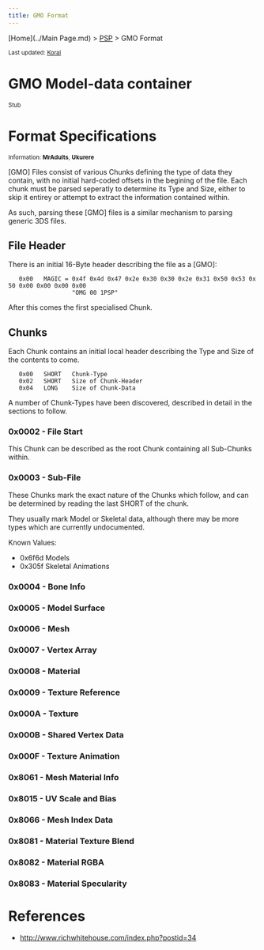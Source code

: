 ```yaml
---
title: GMO Format
---
```


[Home](../Main Page.md) > [PSP](../PSP.md) > GMO Format

<small>Last updated: [Koral](../User:Koral.md)</small>

# GMO Model-data container

<small>Stub</small>

  

# Format Specifications

<small>Information: **MrAdults**, **Ukurere**</small>

  
\[GMO\] Files consist of various Chunks defining the type of data they contain, with no initial hard-coded offsets in the begining of the file. Each chunk must be parsed seperatly to determine its Type and Size, either to skip it entirey or attempt to extract the information contained within.

As such, parsing these \[GMO\] files is a similar mechanism to parsing generic 3DS files.

  

## File Header

There is an initial 16-Byte header describing the file as a \[GMO\]:

`   0x00   MAGIC = 0x4f 0x4d 0x47 0x2e 0x30 0x30 0x2e 0x31 0x50 0x53 0x50 0x00 0x00 0x00 0x00`  
`                  "OMG 00 1PSP"`

  
After this comes the first specialised Chunk.

  

## Chunks

Each Chunk contains an initial local header describing the Type and Size of the contents to come.

`   0x00   SHORT   Chunk-Type`  
`   0x02   SHORT   Size of Chunk-Header`  
`   0x04   LONG    Size of Chunk-Data`

  
A number of Chunk-Types have been discovered, described in detail in the sections to follow.

  

### 0x0002 - File Start

This Chunk can be described as the root Chunk containing all Sub-Chunks within.

  

### 0x0003 - Sub-File

These Chunks mark the exact nature of the Chunks which follow, and can be determined by reading the last SHORT of the chunk.

They usually mark Model or Skeletal data, although there may be more types which are currently undocumented.

Known Values:

-   0x6f6d Models
-   0x305f Skeletal Animations

  

### 0x0004 - Bone Info

### 0x0005 - Model Surface

### 0x0006 - Mesh

### 0x0007 - Vertex Array

### 0x0008 - Material

### 0x0009 - Texture Reference

### 0x000A - Texture

### 0x000B - Shared Vertex Data

### 0x000F - Texture Animation

### 0x8061 - Mesh Material Info

### 0x8015 - UV Scale and Bias

### 0x8066 - Mesh Index Data

### 0x8081 - Material Texture Blend

### 0x8082 - Material RGBA

### 0x8083 - Material Specularity

# References

-   [<http://www.richwhitehouse.com/index.php?postid=34>](http://www.richwhitehouse.com/index.php?postid=34)
